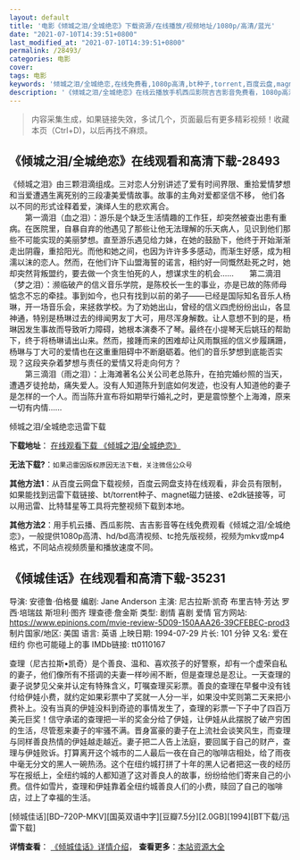 ```yaml
---
layout: default
title: '电影《倾城之泪/全城绝恋》下载资源/在线播放/视频地址/1080p/高清/蓝光'
date: "2021-07-10T14:39:51+0800"
last_modified_at: "2021-07-10T14:39:51+0800"
permalink: /28493/
categories: 电影
cover:
tags: 电影
keywords: '倾城之泪/全城绝恋,在线免费看,1080p高清,bt种子,torrent,百度云盘,magnet,磁力链,迅雷下载资源'
description: '《倾城之泪/全城绝恋》在线云播放手机西瓜影院吉吉影音免费看，1080p高清bd/hd未删减完整版和tc抢先枪版，mkv/mp4格式，附带bt/torrent种子、magnet/磁力链、百度云盘、网盘资源迅雷下载链接'
---
```


>内容采集生成，如果链接失效，多试几个，页面最后有更多精彩视频！收藏本页（Ctrl+D)，以后再找不麻烦。


## 《倾城之泪/全城绝恋》在线观看和高清下载-28493

《倾城之泪》由三颗泪滴组成。三对恋人分别讲述了爱有时间界限、重拾爱情梦想和当爱遭遇生离死别的三段凄美爱情故事。故事的主角对爱都坚信不移， 他们各以不同的形式诠释着爱，演绎人生的悲欢离合。<br />　　第一滴泪（血之泪）：游乐是个缺乏生活情趣的工作狂，却突然被查出患有重病。在医院里，自暴自弃的他遇见了那些让他无法理解的乐天病人，见识到他们那些不可能实现的美丽梦想。直至游乐遇见给力妹，在她的鼓励下，他终于开始渐渐走出阴霾，重拾阳光。而他和她之间，也因为许许多多感动，而渐生好感，成为相濡以沫的恋人。然而，在他们许下山盟海誓的诺言，相约好一同慨然赴死之时，她却突然背叛盟约，要去做一个贪生怕死的人，想谋求生的机会……　　第二滴泪（梦之泪）：濒临破产的信义音乐学院，是陈校长一生的事业，亦是已故的陈师母惦念不忘的牵挂。事到如今，也只有找到以前的弟子——已经是国际知名音乐人杨琳，开一场音乐会，来拯救学校。为了劝她出山，曾经的信义四虎纷纷出山，各显神通，特别是杨琳过去的绯闻男友丁大可，用尽浑身解数。让人意想不到的是，杨琳因发生事故而导致听力障碍，她根本演奏不了琴。最终在小提琴天后姚珏的帮助下，终于将杨琳请出山来。然而，接踵而来的困难却让风雨飘摇的信义步履蹒跚，杨琳与丁大可的爱情也在这重重阻碍中不断磨砺着。他们的音乐梦想到底能否实现？这段夹杂着梦想与责任的爱情又将走向何方？<br />　　第三滴泪（雨之泪）：上海滩著名公关公司老总陈升，在拍完婚纱照的当天，遭遇歹徒抢劫，痛失爱人。没有人知道陈升到底如何发迹，也没有人知道他的妻子是怎样的一个人。而当陈升宣布将如期举行婚礼之时，更是震惊整个上海滩，原来一切有内情……


倾城之泪/全城绝恋迅雷下载

**下载地址**： [在线观看下载 《倾城之泪/全城绝恋》](https://www.993dy.com//vod-detail-id-20004.html) 


**无法下载?**：`如果迅雷因版权原因无法下载，关注微信公众号 `

**其他方法1**：从百度云网盘下载视频，百度云网盘支持在线观看，非会员有限制，如果能找到迅雷下载链接、bt/torrent种子、magnet磁力链接、e2dk链接等，可以用迅雷、比特彗星等工具将完整视频下载到本地。

**其他方法2**：用手机云播、西瓜影院、吉吉影音等在线免费观看《倾城之泪/全城绝恋》，一般提供1080p高清、hd/bd高清视频、tc抢先版视频，视频为mkv或mp4格式，不同站点视频质量和播放速度不同。


## 《倾城佳话》在线观看和高清下载-35231

导演: 安德鲁·伯格曼 编剧: Jane Anderson 主演: 尼古拉斯·凯奇 布里吉特·芳达 罗西·培瑞兹 斯坦利·图齐 理查德·詹金斯 类型: 剧情 喜剧 爱情 官方网站: https://www.epinions.com/mvie-review-5D09-150AAA26-39CFEBEC-prod3 制片国家/地区: 美国 语言: 英语 上映日期: 1994-07-29 片长: 101 分钟 又名: 爱在纽约 你也可能碰上的事 IMDb链接: tt0110167

查理（尼古拉斯•凯奇）是个善良、温和、喜欢孩子的好警察，却有一个虚荣自私的妻子，他们像所有不搭调的夫妻一样吵闹不断，但是查理总是忍让。一天查理的妻子说梦见父亲并认定有特殊含义，叮嘱查理买彩票。善良的查理在早餐中没有钱付给伊娃小费，就约定如果彩票中了奖就一人分一半，如果没中奖则第二天来把小费补上。没有当真的伊娃没料到奇迹的事情发生了，查理的彩票一下子中了四百万美元巨奖！信守承诺的查理把一半的奖金分给了伊娃，让伊娃从此摆脱了破产穷困的生活，尽管惹来妻子的牢骚不满。晋身富豪的妻子在上流社会谈笑风生，而查理与同样善良热情的伊娃越走越近。妻子把二人告上法庭，要回属于自己的财产，查理与伊娃败诉。打算离开这个城市的二人最后一夜在自己的咖啡店相处，给了雨夜中毫无分文的黑人一碗热汤。这个在纽约城打拼了十年的黑人记者把这一夜的经历写在报纸上，全纽约城的人都知道了这对善良人的故事，纷纷给他们寄来自己的小费。信件如雪片，查理和伊娃靠着全纽约城善良人们的小费，赎回了自己的咖啡店，过上了幸福的生活。


[倾城佳话][BD–720P-MKV][国英双语中字][豆瓣7.5分][2.0GB][1994][BT下载/迅雷下载]

**详情查看**： [《倾城佳话》详情介绍](/movie/35231/)， **查看更多**：[本站资源大全](/movie/t/all/)


